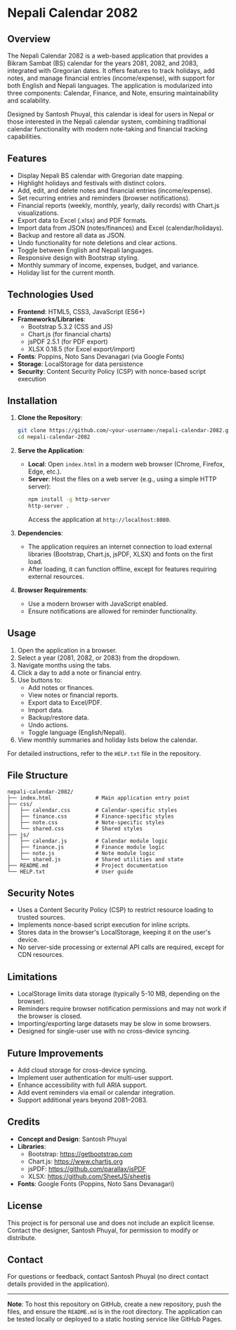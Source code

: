 # Nepali Calendar 2082

## Overview
The Nepali Calendar 2082 is a web-based application that provides a Bikram Sambat (BS) calendar for the years 2081, 2082, and 2083, integrated with Gregorian dates. It offers features to track holidays, add notes, and manage financial entries (income/expense), with support for both English and Nepali languages. The application is modularized into three components: Calendar, Finance, and Note, ensuring maintainability and scalability.

Designed by Santosh Phuyal, this calendar is ideal for users in Nepal or those interested in the Nepali calendar system, combining traditional calendar functionality with modern note-taking and financial tracking capabilities.

## Features
- Display Nepali BS calendar with Gregorian date mapping.
- Highlight holidays and festivals with distinct colors.
- Add, edit, and delete notes and financial entries (income/expense).
- Set recurring entries and reminders (browser notifications).
- Financial reports (weekly, monthly, yearly, daily records) with Chart.js visualizations.
- Export data to Excel (.xlsx) and PDF formats.
- Import data from JSON (notes/finances) and Excel (calendar/holidays).
- Backup and restore all data as JSON.
- Undo functionality for note deletions and clear actions.
- Toggle between English and Nepali languages.
- Responsive design with Bootstrap styling.
- Monthly summary of income, expenses, budget, and variance.
- Holiday list for the current month.

## Technologies Used
- **Frontend**: HTML5, CSS3, JavaScript (ES6+)
- **Frameworks/Libraries**:
  - Bootstrap 5.3.2 (CSS and JS)
  - Chart.js (for financial charts)
  - jsPDF 2.5.1 (for PDF export)
  - XLSX 0.18.5 (for Excel export/import)
- **Fonts**: Poppins, Noto Sans Devanagari (via Google Fonts)
- **Storage**: LocalStorage for data persistence
- **Security**: Content Security Policy (CSP) with nonce-based script execution

## Installation
1. **Clone the Repository**:
   ```bash
   git clone https://github.com/<your-username>/nepali-calendar-2082.git
   cd nepali-calendar-2082
   ```

2. **Serve the Application**:
   - **Local**: Open `index.html` in a modern web browser (Chrome, Firefox, Edge, etc.).
   - **Server**: Host the files on a web server (e.g., using a simple HTTP server):
     ```bash
     npm install -g http-server
     http-server .
     ```
     Access the application at `http://localhost:8080`.

3. **Dependencies**:
   - The application requires an internet connection to load external libraries (Bootstrap, Chart.js, jsPDF, XLSX) and fonts on the first load.
   - After loading, it can function offline, except for features requiring external resources.

4. **Browser Requirements**:
   - Use a modern browser with JavaScript enabled.
   - Ensure notifications are allowed for reminder functionality.

## Usage
1. Open the application in a browser.
2. Select a year (2081, 2082, or 2083) from the dropdown.
3. Navigate months using the tabs.
4. Click a day to add a note or financial entry.
5. Use buttons to:
   - Add notes or finances.
   - View notes or financial reports.
   - Export data to Excel/PDF.
   - Import data.
   - Backup/restore data.
   - Undo actions.
   - Toggle language (English/Nepali).
6. View monthly summaries and holiday lists below the calendar.

For detailed instructions, refer to the `HELP.txt` file in the repository.

## File Structure
```
nepali-calendar-2082/
├── index.html              # Main application entry point
├── css/
│   ├── calendar.css        # Calendar-specific styles
│   ├── finance.css         # Finance-specific styles
│   ├── note.css            # Note-specific styles
│   └── shared.css          # Shared styles
├── js/
│   ├── calendar.js         # Calendar module logic
│   ├── finance.js          # Finance module logic
│   ├── note.js             # Note module logic
│   └── shared.js           # Shared utilities and state
├── README.md               # Project documentation
└── HELP.txt                # User guide
```

## Security Notes
- Uses a Content Security Policy (CSP) to restrict resource loading to trusted sources.
- Implements nonce-based script execution for inline scripts.
- Stores data in the browser's LocalStorage, keeping it on the user's device.
- No server-side processing or external API calls are required, except for CDN resources.

## Limitations
- LocalStorage limits data storage (typically 5-10 MB, depending on the browser).
- Reminders require browser notification permissions and may not work if the browser is closed.
- Importing/exporting large datasets may be slow in some browsers.
- Designed for single-user use with no cross-device syncing.

## Future Improvements
- Add cloud storage for cross-device syncing.
- Implement user authentication for multi-user support.
- Enhance accessibility with full ARIA support.
- Add event reminders via email or calendar integration.
- Support additional years beyond 2081–2083.

## Credits
- **Concept and Design**: Santosh Phuyal
- **Libraries**:
  - Bootstrap: https://getbootstrap.com
  - Chart.js: https://www.chartjs.org
  - jsPDF: https://github.com/parallax/jsPDF
  - XLSX: https://github.com/SheetJS/sheetjs
- **Fonts**: Google Fonts (Poppins, Noto Sans Devanagari)

## License
This project is for personal use and does not include an explicit license. Contact the designer, Santosh Phuyal, for permission to modify or distribute.

## Contact
For questions or feedback, contact Santosh Phuyal (no direct contact details provided in the application).

---

**Note**: To host this repository on GitHub, create a new repository, push the files, and ensure the `README.md` is in the root directory. The application can be tested locally or deployed to a static hosting service like GitHub Pages.